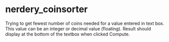 # nerdery_coinsorter
Trying to get fewest number of coins needed for a value entered in text box. 
This value can be an integer or decimal value (floating). 
Result should display at the bottom of the textbox when clicked Compute.
